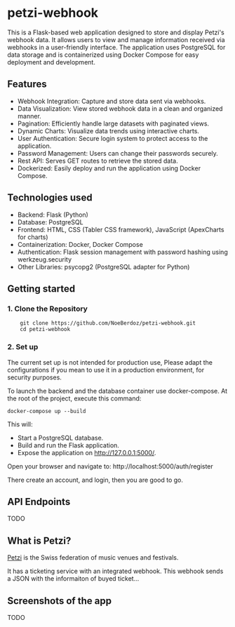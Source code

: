 # petzi-webhook

This is a Flask-based web application designed to store and display Petzi's webhook data.
It allows users to view and manage information received via webhooks in a user-friendly interface. The application uses PostgreSQL for data storage and is containerized using Docker Compose for easy deployment and development.

## Features
- Webhook Integration: Capture and store data sent via webhooks.
- Data Visualization: View stored webhook data in a clean and organized manner.
- Pagination: Efficiently handle large datasets with paginated views.
- Dynamic Charts: Visualize data trends using interactive charts.
- User Authentication: Secure login system to protect access to the application.
- Password Management: Users can change their passwords securely.
- Rest API: Serves GET routes to retrieve the stored data.
- Dockerized: Easily deploy and run the application using Docker Compose.

## Technologies used
- Backend: Flask (Python)
- Database: PostgreSQL
- Frontend: HTML, CSS (Tabler CSS framework), JavaScript (ApexCharts for charts)
- Containerization: Docker, Docker Compose
- Authentication: Flask session management with password hashing using werkzeug.security
- Other Libraries: psycopg2 (PostgreSQL adapter for Python)

## Getting started
### 1. Clone the Repository

        git clone https://github.com/NoeBerdoz/petzi-webhook.git
        cd petzi-webhook

### 2. Set up
The current set up is not intended for production use, 
Please adapt the configurations if you mean to use it in a production environment, 
for security purposes.

To launch the backend and the database container use docker-compose.
At the root of the project, execute this command:
    
    docker-compose up --build

This will:
- Start a PostgreSQL database.
- Build and run the Flask application.
- Expose the application on http://127.0.0.1:5000/.

Open your browser and navigate to:
http://localhost:5000/auth/register

There create an account, and login, then you are good to go.

## API Endpoints

TODO 

## What is Petzi?
[Petzi](https://www.petzi.ch/) is the Swiss federation of music venues and festivals.

It has a ticketing service with an integrated webhook. This webhook sends a JSON
with the informaiton of buyed ticket...

## Screenshots of the app

TODO
